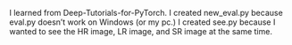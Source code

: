 I learned from Deep-Tutorials-for-PyTorch.
I created new_eval.py because eval.py doesn’t work on Windows (or my pc.)
I created see.py because I wanted to see the HR image, LR image, and SR image at the same time.
